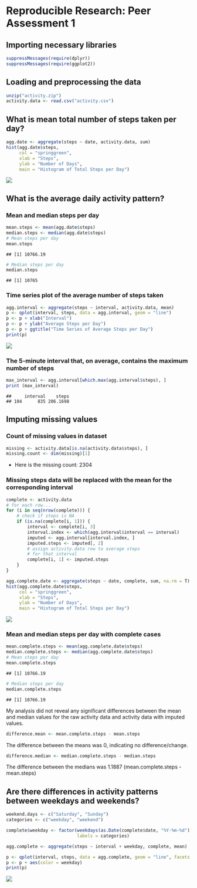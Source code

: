 # Reproducible Research: Peer Assessment 1

## Importing necessary libraries

```r
suppressMessages(require(dplyr))
suppressMessages(require(ggplot2))
```

## Loading and preprocessing the data

```r
unzip("activity.zip")
activity.data <- read.csv("activity.csv")
```


## What is mean total number of steps taken per day?

```r
agg.date <- aggregate(steps ~ date, activity.data, sum)
hist(agg.date$steps, 
     col = "springgreen",
     xlab = "Steps",
     ylab = "Number of Days",
     main = "Histogram of Total Steps per Day")
```

![](PA1_template_files/figure-html/unnamed-chunk-3-1.png)<!-- -->


## What is the average daily activity pattern?

### Mean and median steps per day

```r
mean.steps <- mean(agg.date$steps)
median.steps <- median(agg.date$steps)
# Mean steps per day
mean.steps
```

```
## [1] 10766.19
```

```r
# Median steps per day
median.steps
```

```
## [1] 10765
```
### Time series plot of the average number of steps taken

```r
agg.interval <- aggregate(steps ~ interval, activity.data, mean)
p <- qplot(interval, steps, data = agg.interval, geom = "line") 
p <- p + xlab("Interval")
p <- p + ylab("Average Steps per Day")
p <- p + ggtitle("Time Series of Average Steps per Day")
print(p)
```

![](PA1_template_files/figure-html/unnamed-chunk-5-1.png)<!-- -->

### The 5-minute interval that, on average, contains the maximum number of steps

```r
max_interval <- agg.interval[which.max(agg.interval$steps), ]
print (max_interval)
```

```
##     interval    steps
## 104      835 206.1698
```

## Imputing missing values

### Count of missing values in dataset

```r
missing <- activity.data[is.na(activity.data$steps), ]
missing.count <- dim(missing)[1]
```
- Here is the missing count: 2304

### Missing steps data will be replaced with the mean for the corresponding interval

```r
complete <- activity.data
# for each row...
for (i in seq(nrow(complete))) {
    # check if steps is NA
    if (is.na(complete[i, 1])) {
        interval <- complete[i, 3]
        interval.index <- which(agg.interval$interval == interval)
        imputed <- agg.interval[interval.index, ]
        imputed.steps <- imputed[, 2]
        # assign activity.data row to average steps
        # for that interval
        complete[i, 1] <- imputed.steps
    }
}

agg.complete.date <- aggregate(steps ~ date, complete, sum, na.rm = T)
hist(agg.complete.date$steps, 
     col = "springgreen",
     xlab = "Steps",
     ylab = "Number of Days",
     main = "Histogram of Total Steps per Day")
```

![](PA1_template_files/figure-html/unnamed-chunk-8-1.png)<!-- -->

### Mean and median steps per day with complete cases

```r
mean.complete.steps <- mean(agg.complete.date$steps)
median.complete.steps <- median(agg.complete.date$steps)
# Mean steps per day
mean.complete.steps
```

```
## [1] 10766.19
```

```r
# Median steps per day
median.complete.steps
```

```
## [1] 10766.19
```

My analysis did not reveal any significant differences between the mean and median values 
for the raw activity data and activity data with imputed values.


```r
difference.mean <- mean.complete.steps - mean.steps
```

The difference between the means was 0, indicating no difference/change.


```r
difference.median <- median.complete.steps - median.steps
```

The difference between the medians was 1.1887 (mean.complete.steps - mean.steps)

## Are there differences in activity patterns between weekdays and weekends?

```r
weekend.days <- c("Saturday", "Sunday")
categories <- c("weekday", "weekend")

complete$weekday <- factor(weekdays(as.Date(complete$date, "%Y-%m-%d")) %in% weekend.days * 1,
                           labels = categories)

agg.complete <- aggregate(steps ~ interval + weekday, complete, mean) 

p <- qplot(interval, steps, data = agg.complete, geom = "line", facets = .~ weekday) 
p <- p + aes(color = weekday)
print(p)
```

![](PA1_template_files/figure-html/unnamed-chunk-12-1.png)<!-- -->

